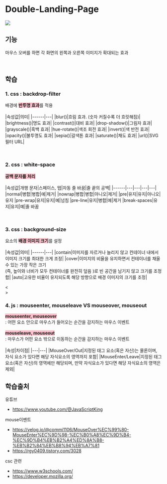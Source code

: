 # Double-Landing-Page
<img src="./Double-Landing-Page.gif">

## 기능
마우스 오버를 하면 각 화면의 왼쪽과 오른쪽 이미지가 확대되는 효과 

<br>

## 학습
### 1. css : backdrop-filter
배경에 <span style="background-color:pink; font-weight:bold">반투명 효과</span>를 적용  
<br>
|속성값|의미| 
|------|---| 
|blur()|흐림 효과. (숫자 커질수록 더 흐릿해짐)| 
|brightness()|명도 효과| 
|contrast()|대비 효과| 
|drop-shadow()|그림자 효과| 
|grayscale()|흑백 효과| 
|hue-rotate()|색조 회전 효과| 
|invert()|색 반전 효과| 
|opacity()|불투명도 효과| 
|sepia()|갈색톤 효과| 
|saturate()|채도 효과| 
|url()|SVG 필터 URL|


<br>

### 2. css : white-space
<span style="background-color:pink; font-weight:bold">공백 문자를 처리</span>    
<br>
|속성값|개행 문자|스페이스, 탭|자동 줄 바꿈|줄 끝의 공백|
|------|---|---|---|---|
|normal|병합|병합|예|제거|
|nowrap|병합|병합|아니오|제거|
|pre|유지|유지|아니오|유지 
|pre-wrap|유지|유지|예|넘침
|pre-line|유지|병합|예|제거
|break-spaces|유지|유지|예|줄 바꿈


<br>

### 3. css : background-size
요소의 <span style="background-color:pink; font-weight:bold">배경 이미지 크기</span>를 설정    
<br> 
|속성값|의미| 
|------|---| 
|contain|이미지를 자르거나 늘리지 않고 컨테이너 내에서 이미지 크기를 최대한 크게 조정|
|cover|이미지의 비율을 유지하면서 컨테이너를 채울 수 있는 가장 작은 크기<br>(즉, 높이와 너비가 모두 컨테이너를 완전히 덮음 )로 빈 공간을 남기지 않고 크기를 조정합|
|auto|고유한 비율이 유지되도록 해당 방향으로 배경 이미지의 크기를 조정|

<<br>>

### 4. js : mouseenter, mouseleave VS  mouseover, mouseout
<span style="background: pink; font-weight: bold">mouseenter, mouseover</span>  
: 어떤 요소 안으로 마우스가 들어오는 순간을 감지하는 마우스 이벤트   
<br>
<span style="background: pink; font-weight: bold">mouseleave, mouseout</span>  
: 마우스가 어떤 요소 밖으로 이동하는 순간을 감지하는 마우스 이벤트  
<br>
|속성|차이점|
|---|---|
|MouseOver/Out|지정된 태그 요소(혹은 자신)는 물론이며, 자식 요소가 있다면 해당 자식요소의 영역까지 포함|
|MouseEnter/Leave|지정된 태그 요소(혹은 자신)의 영역에만 해당되며, 만약 자식요소가 있다면 해당 자식요소의 영역은 제외|

## 학습출처 
유튜브  
- https://www.youtube.com/@JavaScriptKing  

mouse이벤트  
- https://velog.io/@commi1106/MouseOver%EC%99%80-MouseEnter%EC%9D%98-%EC%B0%A8%EC%9D%B4-%EC%9D%B4%EB%B2%A4%ED%8A%B8-%EB%B2%84%EB%B8%94%EB%A7%81  
- https://rgy0409.tistory.com/3028

csc 관련  
- https://www.w3schools.com/
- https://developer.mozilla.org/
